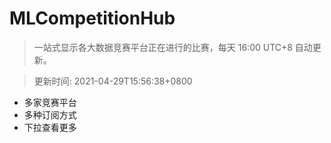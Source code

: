 # MLCompetitionHub

> 一站式显示各大数据竞赛平台正在进行的比赛，每天 16:00 UTC+8 自动更新。
  
> 更新时间: 2021-04-29T15:56:38+0800 

* 多家竞赛平台
* 多种订阅方式
* 下拉查看更多